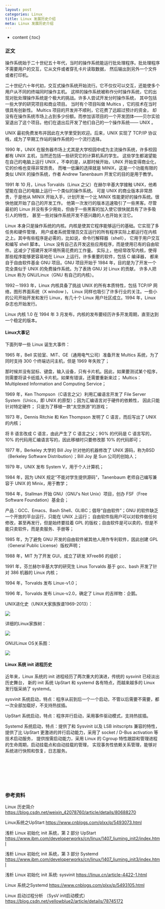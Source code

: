 ```yaml
---
layout: post
categories: Linux
title: Linux 发展历史介绍
meta: Linux 发展历史介绍
---
```

* content
{:toc}

### 正文

操作系统始于二十世纪五十年代，当时的操作系统能运行批处理程序。批处理程序不需要用户的交互，它从文件或者穿孔卡片读取数据，
然后输出到另外一个文件或者打印机。

二十世纪六十年代初，交互式操作系统开始流行。它不仅仅可以交互，还能使多个用户从不同的终端同时操作主机。
这样的操作系统被称作分时操作系统，它的出现对批处理操作系统是个极大的挑战。许多人尝试开发分时操作系统， 其中包括一些大学的研究项目和商业项目。
当时有个项目叫做 Multics ，它的技术在当时很具有创新性。 Multics 项目的开发并不顺利，它花费了远超过预计的资金，
却没有在操作系统市场上占到多少份额。而参加该项目的一个开发团体——贝尔实验室退出了这个项目。他们在退出后开发了他们自己的一个操作系统—— UNIX 。

UNIX 最初免费发布并因此在大学里受到欢迎。后来，UNIX 实现了 TCP/IP 协议栈，成为了早期工作站的操作系统的一个流行选择。

1990 年，UNIX 在服务器市场上尤其是大学校园中成为主流操作系统，许多校园都有 UNIX 主机，当然还包括一些研究它的计算机系的学生。
这些学生都渴望能在自己的电脑上运行 UNIX 。不幸的是，从那时候开始，UNIX 开始变得商业化，它的价格也变得非常昂贵。
而唯一低廉的选择就是 MINIX，这是一个功能有限的类似 UNIX 的操作系统，作者 Andrew Tanenbaum 开发它的目的是用于教学。

1991 年 10 月，Linus Torvalds（Linux 之父）在赫尔辛基大学接触 UNIX，他希望能在自己的电脑上运行一个类似的操作系统。
可是 UNIX 的商业版本非常昂贵，于是他从 MINIX 开始入手，计划开发一个比 MINIX 性能更好的操作系统。很快他就开始了自己的开发工作。
他第一次发行的版本迅速吸引了一些黑客。尽管最初的 Linux 并没有多少用处，但由于一些黑客的加入使它很快就具有了许多吸引人的特性，
甚至一些对操作系统开发不感兴趣的人也开始关注它。

Linux 本身只是操作系统的内核。内核是使其它程序能够运行的基础。它实现了多任务和硬件管理，
用户或者系统管理员交互运行的所有程序实际上都运行在内核之上。其中有些程序是必需的，比如说，命令行解释器（shell），
它用于用户交互和编写 shell 脚本。 Linux 没有自己去开发这些应用程序，而是使用已有的自由软件。这减少了搭建开发环境所需花费的工作量。
实际上，他经常改写内核，使得那些程序能够更容易地在 Linux 上运行。许多重要的软件，包括 C 编译器，
都来自于自由软件基金 GNU 项目。GNU 项目开始于 1984 年，目的是为了开发一个完全类似于 UNIX 的免费操作系统。为了表扬 GNU 对 Linux 的贡献，
许多人把 Linux 称为 GNU/Linux（GNU 有自己的内核）。

1992－1993 年，Linux 内核具备了挑战 UNIX 的所有本质特性，包括 TCP/IP 网络，图形界面系统（X window )，
Linux 同样也吸引了许多行业的关注。一些小的公司开始开发和发行 Linux，有几十个 Linux 用户社区成立。1994 年，Linux 杂志也开始发行。

Linux 内核 1.0 在 1994 年 3 月发布，内核的发布要经历许多开发周期，直至达到一个稳定的版本。

#### Linux大事记

下面列举一些 Linux 诞生大事件：

1965 年，Bell 实验室、MIT、GE（通用电气公司）准备开发 Multics 系统，为了同时支持 300 个终端访问主机，但是 1969 年失败了；

那时候并没有鼠标、键盘，输入设备，只有卡片机。因此，如果要测试某个程序，则需要将读卡纸插入卡片机，如果有错误，还需要重新来过；
Multics：Multiplexed Information and Computing Service；

1969 年，Ken Thompson（C语言之父）利用汇编语言开发了 File Server System（Unics，即 UNIX 的原型）；因为汇编语言对于硬件的依赖性，
因此只能针对特定硬件； 只是为了移植一款“太空旅游”的游戏；

1973 年，Dennis Ritchie 和 Ken Thompson 发明了 C 语言，而后写出了 UNIX 的内核；

将 B 语言改成 C 语言，由此产生了 C 语言之父；90% 的代码是 C 语言写的，10% 的代码用汇编语言写的，因此移植时只要修改那 10% 的代码即可；

1977 年，Berkeley 大学的 Bill Joy 针对他的机器修改了 UNIX 源码，称为BSD（Berkeley Software Distribution）；Bill Joy 是 Sun 公司的创始人；

1979 年，UNIX 发布 System V，用于个人计算机；

1984 年，因为 UNIX 规定“不能对学生提供源码”，Tanenbaum 老师自己编写兼容于 UNIX 的 Minix，用于教学；

1984 年，Stallman 开始 GNU（GNU's Not Unix）项目，创办 FSF（Free Software Foundation）基金会；

产品：GCC、Emacs、Bash Shell、GLIBC；倡导“自由软件”；GNU 的软件缺乏一个开放的平台运行，只能在 UNIX 上运行；
自由软件指用户可以对软件做任何修改，甚至再发行，但是始终要挂着 GPL 的版权；自由软件是可以卖的，但是不能只卖软件，而是卖服务、手册等；

1985 年，为了避免 GNU 开发的自由软件被其他人用作专利软件，因此创建 GPL（General Public License）版权声明；

1988 年，MIT 为了开发 GUI，成立了研发 XFree86 的组织；

1991 年，芬兰赫尔辛基大学的研究生 Linus Torvalds 基于 gcc、bash 开发了针对 386 机器的 Linux 内核；

1994 年，Torvalds 发布 Linux-v1.0；

1996 年，Torvalds 发布 Linux-v2.0，确定了 Linux 的吉祥物：企鹅。


UNIX进化史（UNIX大家族族谱1969-2013）：

![]({{site.baseurl}}/images/20200708/20200708111105.png)

详细的Linux家族树：

![]({{site.baseurl}}/images/20201115/20201115191117650.png)

GNU/Linux OS关系图：

![]({{site.baseurl}}/images/20201115/20201115112430625.png)

#### Linux 系统 init 进程历史

近年来，Linux 系统的 init 进程经历了两次重大的演进，传统的 sysvinit 已经淡出历史舞台，
新的 init 系统 UpStart 和 systemd 各有特点，而越来越多的 Linux 发行版采纳了 systemd。

sysvinit 系统启动，特点：程序从前到后一个一个启动，不管以后需要不需要，都一次全部加载好，不支持热拔插。

UpStart 系统启动，特点：程序并行启动，采用事件驱动模式，支持热拔插。

Systemd 系统启动，特点：提供了和 Sysvinit 以及 LSB initscripts 兼容的特性，
提供了比 UpStart 更激进的并行启动能力，采用了 socket / D-Bus activation 等技术启动服务，
提供按需启动能力，采用 Linux 的 Cgroup 特性跟踪和管理进程的生命周期，启动挂载点和自动挂载的管理，
实现事务性依赖关系管理，能够对系统进行快照和恢复，日志服务。

<br/><br/><br/><br/><br/>
### 参考资料

Linux 历史简介 <https://blog.csdn.net/weixin_42078760/article/details/80688270>

Linux系统之UpStart <https://www.cnblogs.com/plxx/p/5493073.html>

浅析 Linux 初始化 init 系统，第 2 部分 UpStart <https://www.ibm.com/developerworks/cn/linux/1407_liuming_init2/index.html>

浅析 Linux 初始化 init 系统，第 3 部分 Systemd <https://www.ibm.com/developerworks/cn/linux/1407_liuming_init3/index.html>

浅析 Linux 初始化 init 系统: sysvinit <https://linux.cn/article-4422-1.html>

Linux 系统之Systemd <https://www.cnblogs.com/plxx/p/5493105.html>

Linux 启动过程分析 （SysV init启动模式） <https://blog.csdn.net/yellowblue2/article/details/78745172>